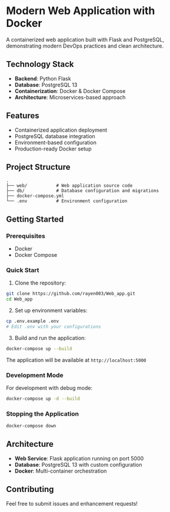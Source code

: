 # Modern Web Application with Docker

A containerized web application built with Flask and PostgreSQL, demonstrating modern DevOps practices and clean architecture.

## Technology Stack
- **Backend**: Python Flask
- **Database**: PostgreSQL 13
- **Containerization**: Docker & Docker Compose
- **Architecture**: Microservices-based approach

## Features
- Containerized application deployment
- PostgreSQL database integration
- Environment-based configuration
- Production-ready Docker setup

## Project Structure
```
.
├── web/           # Web application source code
├── db/            # Database configuration and migrations
├── docker-compose.yml
└── .env           # Environment configuration
```

## Getting Started

### Prerequisites
- Docker
- Docker Compose

### Quick Start
1. Clone the repository:
```bash
git clone https://github.com/rayen003/Web_app.git
cd Web_app
```

2. Set up environment variables:
```bash
cp .env.example .env
# Edit .env with your configurations
```

3. Build and run the application:
```bash
docker-compose up --build
```

The application will be available at `http://localhost:5000`

### Development Mode
For development with debug mode:
```bash
docker-compose up -d --build
```

### Stopping the Application
```bash
docker-compose down
```

## Architecture
- **Web Service**: Flask application running on port 5000
- **Database**: PostgreSQL 13 with custom configuration
- **Docker**: Multi-container orchestration

## Contributing
Feel free to submit issues and enhancement requests!
